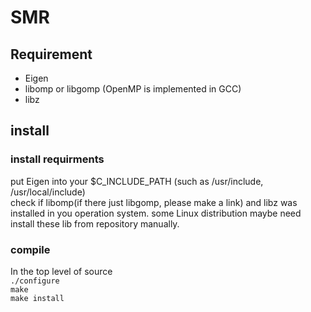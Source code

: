# SMR

## Requirement  

* Eigen
* libomp or libgomp (OpenMP is implemented in GCC)  
* libz  

## install

### install requirments  
put Eigen into your $C_INCLUDE_PATH (such as /usr/include, /usr/local/include)  
check if libomp(if there just libgomp, please make a link) and libz was installed in you operation system. some Linux distribution maybe need install these lib from repository manually.  

### compile

In the top level of source   
`./configure`  
`make`  
`make install`  
